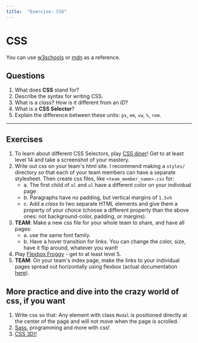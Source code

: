 ```yaml
---
title:  "Exercise: CSS"
---
```


# CSS

You can use [w3schools](https://www.w3schools.com/w3css/defaulT.asp) or [mdn](https://developer.mozilla.org/en-US/docs/Web/CSS) as a reference.

## Questions

1. What does **CSS** stand for?
2. Describe the syntax for writing CSS.
3. What is a *class*? How is it different from an *ID*?
4. What is a **CSS Selector**?
5. Explain the difference between these units: `px`, `em`, `vw`, `%`, `rem`.

---

## Exercises

1. To learn about different CSS Selectors, play [CSS diner](https://flukeout.github.io/)! Get to at least level 14 and take a screenshot of your mastery.
2. Write out css on your team's html site. I recommend making a `styles/` directory so that each of your team members can have a separate stylesheet. Then create css files, like `<team_member_name>.css` for:
    - a. The first child of `ol` and `ul` have a different color on your individual page
    - b. Paragraphs have no padding, but vertical margins of `1.5vh`
    - c. Add a *class* to two separate HTML elements and give them a property of your choice (choose a different property than the above ones: not background-color, padding, or margins).
3. **TEAM**: Make a new css file for your whole team to share, and have all pages:
    - a. use the same font family.
    - b. Have a hover transition for links. You can change the color, size, have it flip around, whatever you want!
4. Play [Flexbox Froggy](https://flexboxfroggy.com/) - get to at least level 5.
5. **TEAM**: On your team's index page, make the links to your individual pages spread out horizontally using flexbox (actual documentation [here](https://developer.mozilla.org/en-US/docs/Learn/CSS/CSS_layout)).

## More practice and dive into the crazy world of css, if you want 

1. Write css so that: Any element with class `Modal` is positioned directly at the center of the page and will not move when the page is scrolled.
2. [Sass](https://sass-lang.com/), programming and more with css!
3. [CSS 3D!!](https://rupl.github.io/unfold/)
